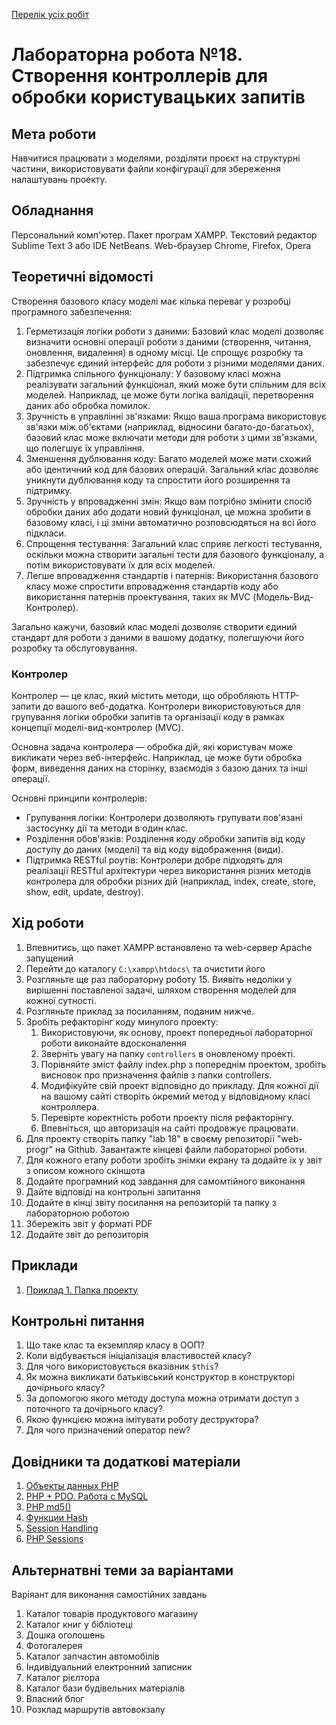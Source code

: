 [Перелік усіх робіт](README.md)

# Лабораторна робота №18. Створення контроллерів для обробки користувацьких запитів

## Мета роботи

Навчитися працювати з моделями, розділяти проєкт на структурні частини, використовувати файли конфігурації для збереження налаштувань проекту.

## Обладнання

Персональний комп'ютер. Пакет програм XAMPP. Текстовий редактор Sublime Text 3 або IDE NetBeans. Web-браузер Chrome, Firefox, Opera

## Теоретичні відомості


Створення базового класу моделі має кілька переваг у розробці програмного забезпечення:

1. Герметизація логіки роботи з даними: Базовий клас моделі дозволяє визначити основні операції роботи з даними (створення, читання, оновлення, видалення) в одному місці. Це спрощує розробку та забезпечує єдиний інтерфейс для роботи з різними моделями даних.
2. Підтримка спільного функціоналу: У базовому класі можна реалізувати загальний функціонал, який може бути спільним для всіх моделей. Наприклад, це може бути логіка валідації, перетворення даних або обробка помилок.
3. Зручність в управлінні зв'язками: Якщо ваша програма використовує зв'язки між об'єктами (наприклад, відносини багато-до-багатьох), базовий клас може включати методи для роботи з цими зв'язками, що полегшує їх управління.
4. Зменшення дублювання коду: Багато моделей може мати схожий або ідентичний код для базових операцій. Загальний клас дозволяє уникнути дублювання коду та спростити його розширення та підтримку.
5. Зручність у впровадженні змін: Якщо вам потрібно змінити спосіб обробки даних або додати новий функціонал, це можна зробити в базовому класі, і ці зміни автоматично розповсюдяться на всі його підкласи.
6. Спрощення тестування: Загальний клас сприяє легкості тестування, оскільки можна створити загальні тести для базового функціоналу, а потім використовувати їх для всіх моделей.
7. Легше впровадження стандартів і патернів: Використання базового класу може спростити впровадження стандартів коду або використання патернів проектування, таких як MVC (Модель-Вид-Контролер).

Загально кажучи, базовий клас моделі дозволяє створити єдиний стандарт для роботи з даними в вашому додатку, полегшуючи його розробку та обслуговування.


### Контролер

Контролер — це клас, який містить методи, що обробляють HTTP-запити до вашого веб-додатка. Контролери використовуються для групування логіки обробки запитів та організації коду в рамках концепції моделі-вид-контролер (MVC).

Основна задача контролера — обробка дій, які користувач може викликати через веб-інтерфейс. Наприклад, це може бути обробка форм, виведення даних на сторінку, взаємодія з базою даних та інші операції.

Основні принципи контролерів:

- Групування логіки: Контролери дозволяють групувати пов'язані застосунку дії та методи в один клас.
- Розділення обов'язків: Розділення коду обробки запитів від коду доступу до даних (моделі) та від коду відображення (види).
- Підтримка RESTful роутів: Контролери добре підходять для реалізації RESTful архітектури через використання різних методів контролера для обробки різних дій (наприклад, index, create, store, show, edit, update, destroy).

## Хід роботи
1. Впевнитись, що пакет XAMPP встановлено та web-сервер Apache запущений
2. Перейти до каталогу `C:\xampp\htdocs\` та очистити його
3.  Розгляньте ще раз лабораторну роботу 15. Виявіть недоліки у вирішенні поставленої задачі, шляхом створення моделей для кожної сутності.
4.  Розгляньте приклад за посиланням, поданим нижче.
5.  Зробіть рефакторінг коду минулого проекту:
    1.  Використовуючи, як основу, проект попередньої лабораторної роботи виконайте вдосконалення
    2.  Зверніть увагу на папку `controllers` в оновленому проекті.
    3.  Порівняйте зміст файлу index.php з попереднім проектом, зробіть висновок про призначення файлів з папки controllers.
    4.  Модифікуйте свій проект відповідно до прикладу. Для кожної дії на вашому сайті створіть окремий метод у відповідному класі контроллера.
    5.  Перевірте коректність роботи проекту після рефакторінгу.
    6.  Впевніться, що авторизація на сайті продовжує працювати.
6.  Для проекту створіть папку "lab 18" в своєму репозиторії "web-progr" на Github. Завантажте кінцеві файли лабораторної роботи. 
7.  Для кожного етапу роботи зробіть знімки екрану та додайте їх у звіт з описом кожного скіншота
8.  Додайте програмний код завдання для самомтійного виконання
9.  Дайте відповіді на контрольні запитання
10. Додайте в кінці звіту посилання на репозиторій та папку з лабораторною роботою
11. Збережіть звіт у форматі PDF
12. Додайте звіт до репозиторія

## Приклади

1. [Приклад 1. Папка проекту](src/lab-18/)


## Контрольні питання
1. Що таке клас та екземпляр класу в ООП?
2. Коли відбувається ініціалізація властивостей класу?
3. Для чого використовується вказівник `$this`?
4. Як можна викликати батьківський конструктор в конструкторі дочірнього класу?
5. За допомогою якого методу доступа можна отримати доступ з поточного та дочірнього класу?
6. Якою функцією можна імітувати роботу деструктора?
7. Для чого призначений оператор new?

## Довідники та додаткові матеріали

1. [Объекты данных PHP](https://www.php.net/manual/ru/book.pdo.php)
2. [PHP + PDO. Работа с MySQL](https://www.youtube.com/watch?v=a9l3QPMqZ1Q)
3. [PHP md5()](https://www.php.net/manual/ru/function.md5.php)
4. [Функции Hash](https://www.php.net/manual/ru/ref.hash.php)
5. [Session Handling](https://www.php.net/manual/en/book.session.php)
6. [PHP Sessions](https://www.w3schools.com/php/php_sessions.asp)

## Альтернатвні теми за варіантами

Варіяант для виконання самостійних завдань

1. Каталог товарів продуктового магазину
2. Каталог книг у бібліотеці
3. Дошка оголошень
4. Фотогалерея
5. Каталог запчастин автомобілів
6. Індивідуальний електронний записник
7. Каталог рієлтора
8. Каталог бази будівельних матеріалів
9. Власний блог
10. Розклад маршрутів автовокзалу